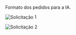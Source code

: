 Formato dos pedidos para a IA.

![Solicitação 1](https://github.com/user-attachments/assets/ece05a32-9fec-42fc-9794-ef7ff7e248b4)

![Solicitação 2](https://github.com/user-attachments/assets/afeb7dfc-87ec-4200-a1f4-6e8591211f19)
